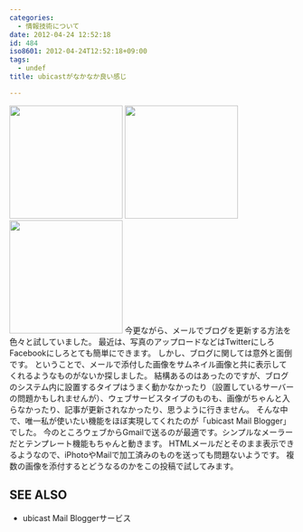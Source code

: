 ```yaml
---
categories:
  - 情報技術について
date: 2012-04-24 12:52:18
id: 484
iso8601: 2012-04-24T12:52:18+09:00
tags:
  - undef
title: ubicastがなかなか良い感じ

---
```


<a href="https://www.nqou.net/images/2012-04-23%2017.00.47_1335239563162.jpg" title="2012-04-23 17.00.47.jpg"><img src="https://www.nqou.net/images/2012-04-23%2017.00.47_1335239563162.jpg" width="200" /></a>
<a href="https://www.nqou.net/images/2012-04-23%2017.00.17_1335239564023.jpg" title="2012-04-23 17.00.17.jpg"><img src="https://www.nqou.net/images/2012-04-23%2017.00.17_1335239564023.jpg" width="200" /></a>
<a href="https://www.nqou.net/images/2012-04-23%2016.20.10_1335239564394.jpg" title="2012-04-23 16.20.10.jpg"><img src="https://www.nqou.net/images/2012-04-23%2016.20.10_1335239564394.jpg" width="200" /></a>
今更ながら、メールでブログを更新する方法を色々と試していました。
最近は、写真のアップロードなどはTwitterにしろFacebookにしろとても簡単にできます。
しかし、ブログに関しては意外と面倒です。
ということで、メールで添付した画像をサムネイル画像と共に表示してくれるようなものがないか探しました。
結構あるのはあったのですが、ブログのシステム内に設置するタイプはうまく動かなかったり（設置しているサーバーの問題かもしれませんが）、ウェブサービスタイプのものも、画像がちゃんと入らなかったり、記事が更新されなかったり、思うように行きません。
そんな中で、唯一私が使いたい機能をほぼ実現してくれたのが「ubicast Mail Blogger」でした。
今のところウェブからGmailで送るのが最適です。シンプルなメーラーだとテンプレート機能もちゃんと動きます。
HTMLメールだとそのまま表示できるようなので、iPhotoやMailで加工済みのものを送っても問題ないようです。
複数の画像を添付するとどうなるのかをこの投稿で試してみます。
<div id="see_also"><h2>SEE ALSO</h2><ul><li>ubicast Mail Bloggerサービス</li></ul></div>
    	